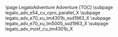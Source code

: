 \page LegatoAdventure Adventure
[TOC]
\subpage legato_adv_e54_cu_cpro_parallel_X
\subpage legato_adv_e70_xu_tm4301b_ssd1963_X
\subpage legato_adv_e70_xu_tm5000_ssd1963_X
\subpage legato_adv_mzef_cu_tm4301b_X


